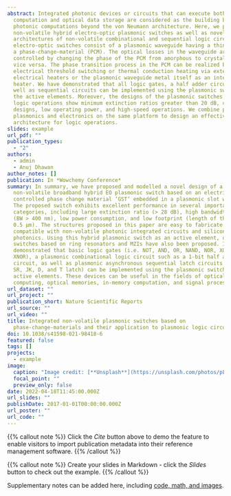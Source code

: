 ```yaml
---
abstract: Integrated photonic devices or circuits that can execute both optical
  computation and optical data storage are considered as the building blocks for
  photonic computations beyond the von Neumann architecture. Here, we present
  non-volatile hybrid electro-optic plasmonic switches as well as novel
  architectures of non-volatile combinational and sequential logic circuits. The
  electro-optic switches consist of a plasmonic waveguide having a thin layer of
  a phase-change-material (PCM). The optical losses in the waveguide are
  controlled by changing the phase of the PCM from amorphous to crystalline and
  vice versa. The phase transition process in the PCM can be realized by
  electrical threshold switching or thermal conduction heating via external
  electrical heaters or the plasmonic waveguide metal itself as an integrated
  heater. We have demonstrated that all logic gates, a half adder circuit, as
  well as sequential circuits can be implemented using the plasmonic switches as
  the active elements. Moreover, the designs of the plasmonic switches and the
  logic operations show minimum extinction ratios greater than 20 dB, compact
  designs, low operating power, and high-speed operations. We combine photonics,
  plasmonics and electronics on the same platform to design an effective
  architecture for logic operations.
slides: example
url_pdf: ""
publication_types:
  - "2"
authors:
  - admin
  - Anuj Dhawan
author_notes: []
publication: In *Wowchemy Conference*
summary: In summary, we have proposed and modelled a novel design of a
  non-volatile broadband hybrid EO plasmonic switch based on an electrically
  controlled phase change material ‘GST’ embedded in a plasmonic slot waveguide.
  The proposed switch exhibits excellent performance in several important
  categories, including large extinction ratio (> 28 dB), high bandwidth
  (BW > 400 nm), low power consumption, and low footprint (length of the GST is
  0.5 µm). The structures proposed in this paper are easy to fabricate and are
  compatible with non-volatile photonic integrated circuits and silicon
  photonics. Using this hybrid plasmonic switch as an active element, other EO
  switches based on ring resonators and MZIs have also been proposed. It was
  demonstrated that basic logic gates (i.e. NOT, AND, OR, NAND, NOR, XOR and
  XNOR), a plasmonic combinational logic circuit such as a 1-bit half adder
  circuit, as well as plasmonic asynchronous sequential latch circuits (i.e.,
  SR, JK, D, and T latch) can be implemented using the plasmonic switches as the
  active elements. These devices can be useful in the fields of optical
  computing, optical memories, in-memory computation, and signal processing.
url_dataset: ""
url_project: ""
publication_short: Nature Scientific Reports
url_source: ""
url_video: ""
title: Integrated non-volatile plasmonic switches based on
  phase-change-materials and their application to plasmonic logic circuits
doi: 10.1038/s41598-021-98418-6
featured: false
tags: []
projects:
  - example
image:
  caption: "Image credit: [**Unsplash**](https://unsplash.com/photos/pLCdAaMFLTE)"
  focal_point: ""
  preview_only: false
date: 2022-04-18T11:45:00.000Z
url_slides: ""
publishDate: 2017-01-01T00:00:00.000Z
url_poster: ""
url_code: ""
---
```


{{% callout note %}}
Click the *Cite* button above to demo the feature to enable visitors to import publication metadata into their reference management software.
{{% /callout %}}

{{% callout note %}}
Create your slides in Markdown - click the *Slides* button to check out the example.
{{% /callout %}}

Supplementary notes can be added here, including [code, math, and images](https://wowchemy.com/docs/writing-markdown-latex/).
